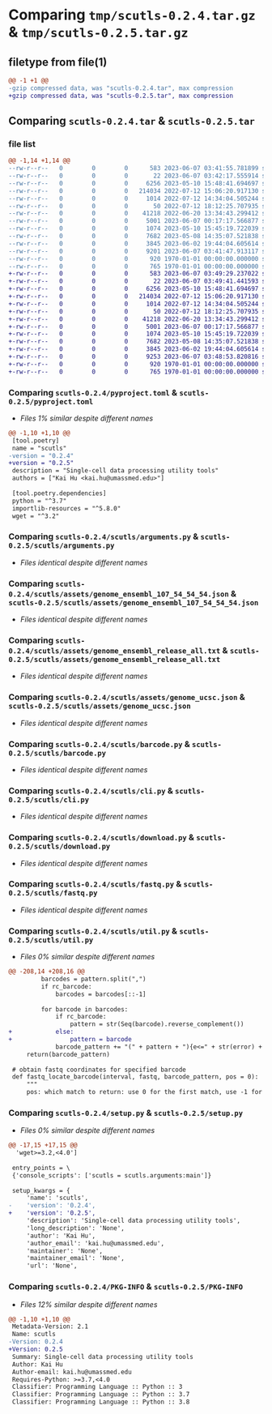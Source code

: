 # Comparing `tmp/scutls-0.2.4.tar.gz` & `tmp/scutls-0.2.5.tar.gz`

## filetype from file(1)

```diff
@@ -1 +1 @@
-gzip compressed data, was "scutls-0.2.4.tar", max compression
+gzip compressed data, was "scutls-0.2.5.tar", max compression
```

## Comparing `scutls-0.2.4.tar` & `scutls-0.2.5.tar`

### file list

```diff
@@ -1,14 +1,14 @@
--rw-r--r--   0        0        0      583 2023-06-07 03:41:55.781899 scutls-0.2.4/pyproject.toml
--rw-r--r--   0        0        0       22 2023-06-07 03:42:17.555914 scutls-0.2.4/scutls/__init__.py
--rw-r--r--   0        0        0     6256 2023-05-10 15:48:41.694697 scutls-0.2.4/scutls/arguments.py
--rw-r--r--   0        0        0   214034 2022-07-12 15:06:20.917130 scutls-0.2.4/scutls/assets/genome_ensembl_107_54_54_54.json
--rw-r--r--   0        0        0     1014 2022-07-12 14:34:04.505244 scutls-0.2.4/scutls/assets/genome_ensembl_release_all.txt
--rw-r--r--   0        0        0       50 2022-07-12 18:12:25.707935 scutls-0.2.4/scutls/assets/genome_ensembl_release_use.txt
--rw-r--r--   0        0        0    41218 2022-06-20 13:34:43.299412 scutls-0.2.4/scutls/assets/genome_ucsc.json
--rw-r--r--   0        0        0     5001 2023-06-07 00:17:17.566877 scutls-0.2.4/scutls/barcode.py
--rw-r--r--   0        0        0     1074 2023-05-10 15:45:19.722039 scutls-0.2.4/scutls/cli.py
--rw-r--r--   0        0        0     7682 2023-05-08 14:35:07.521838 scutls-0.2.4/scutls/download.py
--rw-r--r--   0        0        0     3845 2023-06-02 19:44:04.605614 scutls-0.2.4/scutls/fastq.py
--rw-r--r--   0        0        0     9201 2023-06-07 03:41:47.913117 scutls-0.2.4/scutls/util.py
--rw-r--r--   0        0        0      920 1970-01-01 00:00:00.000000 scutls-0.2.4/setup.py
--rw-r--r--   0        0        0      765 1970-01-01 00:00:00.000000 scutls-0.2.4/PKG-INFO
+-rw-r--r--   0        0        0      583 2023-06-07 03:49:29.237022 scutls-0.2.5/pyproject.toml
+-rw-r--r--   0        0        0       22 2023-06-07 03:49:41.441593 scutls-0.2.5/scutls/__init__.py
+-rw-r--r--   0        0        0     6256 2023-05-10 15:48:41.694697 scutls-0.2.5/scutls/arguments.py
+-rw-r--r--   0        0        0   214034 2022-07-12 15:06:20.917130 scutls-0.2.5/scutls/assets/genome_ensembl_107_54_54_54.json
+-rw-r--r--   0        0        0     1014 2022-07-12 14:34:04.505244 scutls-0.2.5/scutls/assets/genome_ensembl_release_all.txt
+-rw-r--r--   0        0        0       50 2022-07-12 18:12:25.707935 scutls-0.2.5/scutls/assets/genome_ensembl_release_use.txt
+-rw-r--r--   0        0        0    41218 2022-06-20 13:34:43.299412 scutls-0.2.5/scutls/assets/genome_ucsc.json
+-rw-r--r--   0        0        0     5001 2023-06-07 00:17:17.566877 scutls-0.2.5/scutls/barcode.py
+-rw-r--r--   0        0        0     1074 2023-05-10 15:45:19.722039 scutls-0.2.5/scutls/cli.py
+-rw-r--r--   0        0        0     7682 2023-05-08 14:35:07.521838 scutls-0.2.5/scutls/download.py
+-rw-r--r--   0        0        0     3845 2023-06-02 19:44:04.605614 scutls-0.2.5/scutls/fastq.py
+-rw-r--r--   0        0        0     9253 2023-06-07 03:48:53.820816 scutls-0.2.5/scutls/util.py
+-rw-r--r--   0        0        0      920 1970-01-01 00:00:00.000000 scutls-0.2.5/setup.py
+-rw-r--r--   0        0        0      765 1970-01-01 00:00:00.000000 scutls-0.2.5/PKG-INFO
```

### Comparing `scutls-0.2.4/pyproject.toml` & `scutls-0.2.5/pyproject.toml`

 * *Files 1% similar despite different names*

```diff
@@ -1,10 +1,10 @@
 [tool.poetry]
 name = "scutls"
-version = "0.2.4"
+version = "0.2.5"
 description = "Single-cell data processing utility tools"
 authors = ["Kai Hu <kai.hu@umassmed.edu>"]
 
 [tool.poetry.dependencies]
 python = "^3.7"
 importlib-resources = "^5.8.0"
 wget = "^3.2"
```

### Comparing `scutls-0.2.4/scutls/arguments.py` & `scutls-0.2.5/scutls/arguments.py`

 * *Files identical despite different names*

### Comparing `scutls-0.2.4/scutls/assets/genome_ensembl_107_54_54_54.json` & `scutls-0.2.5/scutls/assets/genome_ensembl_107_54_54_54.json`

 * *Files identical despite different names*

### Comparing `scutls-0.2.4/scutls/assets/genome_ensembl_release_all.txt` & `scutls-0.2.5/scutls/assets/genome_ensembl_release_all.txt`

 * *Files identical despite different names*

### Comparing `scutls-0.2.4/scutls/assets/genome_ucsc.json` & `scutls-0.2.5/scutls/assets/genome_ucsc.json`

 * *Files identical despite different names*

### Comparing `scutls-0.2.4/scutls/barcode.py` & `scutls-0.2.5/scutls/barcode.py`

 * *Files identical despite different names*

### Comparing `scutls-0.2.4/scutls/cli.py` & `scutls-0.2.5/scutls/cli.py`

 * *Files identical despite different names*

### Comparing `scutls-0.2.4/scutls/download.py` & `scutls-0.2.5/scutls/download.py`

 * *Files identical despite different names*

### Comparing `scutls-0.2.4/scutls/fastq.py` & `scutls-0.2.5/scutls/fastq.py`

 * *Files identical despite different names*

### Comparing `scutls-0.2.4/scutls/util.py` & `scutls-0.2.5/scutls/util.py`

 * *Files 0% similar despite different names*

```diff
@@ -208,14 +208,16 @@
         barcodes = pattern.split(",")
         if rc_barcode:
             barcodes = barcodes[::-1]
             
         for barcode in barcodes:
             if rc_barcode:
                 pattern = str(Seq(barcode).reverse_complement())
+            else:
+                pattern = barcode
             barcode_pattern += "(" + pattern + "){e<=" + str(error) + "}(.*?)"
     return(barcode_pattern)
 
 # obtain fastq coordinates for specified barcode
 def fastq_locate_barcode(interval, fastq, barcode_pattern, pos = 0):
     """
     pos: which match to return: use 0 for the first match, use -1 for the last match.
```

### Comparing `scutls-0.2.4/setup.py` & `scutls-0.2.5/setup.py`

 * *Files 0% similar despite different names*

```diff
@@ -17,15 +17,15 @@
  'wget>=3.2,<4.0']
 
 entry_points = \
 {'console_scripts': ['scutls = scutls.arguments:main']}
 
 setup_kwargs = {
     'name': 'scutls',
-    'version': '0.2.4',
+    'version': '0.2.5',
     'description': 'Single-cell data processing utility tools',
     'long_description': 'None',
     'author': 'Kai Hu',
     'author_email': 'kai.hu@umassmed.edu',
     'maintainer': 'None',
     'maintainer_email': 'None',
     'url': 'None',
```

### Comparing `scutls-0.2.4/PKG-INFO` & `scutls-0.2.5/PKG-INFO`

 * *Files 12% similar despite different names*

```diff
@@ -1,10 +1,10 @@
 Metadata-Version: 2.1
 Name: scutls
-Version: 0.2.4
+Version: 0.2.5
 Summary: Single-cell data processing utility tools
 Author: Kai Hu
 Author-email: kai.hu@umassmed.edu
 Requires-Python: >=3.7,<4.0
 Classifier: Programming Language :: Python :: 3
 Classifier: Programming Language :: Python :: 3.7
 Classifier: Programming Language :: Python :: 3.8
```

